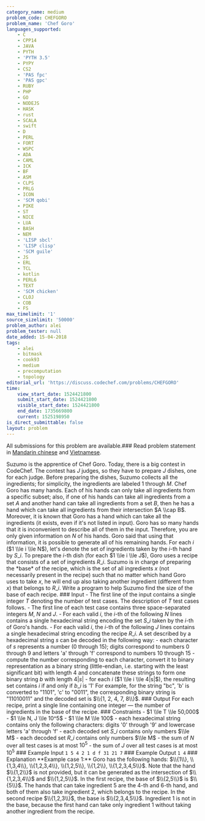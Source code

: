 ```yaml
---
category_name: medium
problem_code: CHEFGORO
problem_name: 'Chef Goro'
languages_supported:
    - C
    - CPP14
    - JAVA
    - PYTH
    - 'PYTH 3.5'
    - PYPY
    - CS2
    - 'PAS fpc'
    - 'PAS gpc'
    - RUBY
    - PHP
    - GO
    - NODEJS
    - HASK
    - rust
    - SCALA
    - swift
    - D
    - PERL
    - FORT
    - WSPC
    - ADA
    - CAML
    - ICK
    - BF
    - ASM
    - CLPS
    - PRLG
    - ICON
    - 'SCM qobi'
    - PIKE
    - ST
    - NICE
    - LUA
    - BASH
    - NEM
    - 'LISP sbcl'
    - 'LISP clisp'
    - 'SCM guile'
    - JS
    - ERL
    - TCL
    - kotlin
    - PERL6
    - TEXT
    - 'SCM chicken'
    - CLOJ
    - COB
    - FS
max_timelimit: '1'
source_sizelimit: '50000'
problem_author: alei
problem_tester: null
date_added: 15-04-2018
tags:
    - alei
    - bitmask
    - cook93
    - medium
    - precomputation
    - topology
editorial_url: 'https://discuss.codechef.com/problems/CHEFGORO'
time:
    view_start_date: 1524421800
    submit_start_date: 1524421800
    visible_start_date: 1524421800
    end_date: 1735669800
    current: 1525198950
is_direct_submittable: false
layout: problem
---
```

All submissions for this problem are available.### Read problem statement in [Mandarin chinese](http://www.codechef.com/download/translated/COOK93/mandarin/CHEFGORO.pdf) and [Vietnamese](http://www.codechef.com/download/translated/COOK93/vietnamese/CHEFGORO.pdf).

Suzumo is the apprentice of Chef Goro. Today, there is a big contest in CodeChef. The contest has $J$ judges, so they have to prepare $J$ dishes, one for each judge. Before preparing the dishes, Suzumo collects all the ingredients; for simplicity, the ingredients are labeled $1$ through $M$. Chef Goro has many hands. Each of his hands can only take all ingredients from a specific subset; also, if one of his hands can take all ingredients from a set $A$ and another hand can take all ingredients from a set $B$, then he has a hand which can take all ingredients from their intersection $A \\cap B$. Moreover, it is known that Goro has a hand which can take all the ingredients (it exists, even if it's not listed in input). Goro has so many hands that it is inconvenient to describe all of them in the input. Therefore, you are only given information on $N$ of his hands. Goro said that using that information, it is possible to generate all of his remaining hands. For each $i$ ($1 \\le i \\le N$), let's denote the set of ingredients taken by the $i$-th hand by $S\_i$. To prepare the $i$-th dish (for each $1 \\le i \\le J$), Goro uses a recipe that consists of a set of ingredients $R\_i$. Suzumo is in charge of preparing the \*base\* of the recipe, which is the set of all ingredients $x$ (not necessarily present in the recipe) such that no matter which hand Goro uses to take $x$, he will end up also taking another ingredient (different from $x$) that belongs to $R\_i$. Write a program to help Suzumo find the size of the base of each recipe. ### Input - The first line of the input contains a single integer $T$ denoting the number of test cases. The description of $T$ test cases follows. - The first line of each test case contains three space-separated integers $M$, $N$ and $J$. - For each valid $i$, the $i$-th of the following $N$ lines contains a single hexadecimal string encoding the set $S\_i$ taken by the $i$-th of Goro's hands. - For each valid $i$, the $i$-th of the following $J$ lines contains a single hexadecimal string encoding the recipe $R\_i$. A set described by a hexadecimal string $s$ can be decoded in the following way: - each character of $s$ represents a number ($0$ through $15$); digits correspond to numbers $0$ through $9$ and letters 'a' through 'f' correspond to numbers $10$ through $15$ - compute the number corresponding to each character, convert it to binary representation as a binary string (little-endian, i.e. starting with the least significant bit) with length $4$ and concatenate these strings to form one binary string $b$ with length $4|s|$ - for each $i$ ($1 \\le i \\le 4|s|$), the resulting set contains $i$ if and only if $b\_i$ is '1' For example, for the string "bc", 'b' is converted to "1101", 'c' to "0011", the corresponding binary string is "11010011" and the decoded set is $\\{1, 2, 4, 7, 8\\}$. ### Output For each recipe, print a single line containing one integer — the number of ingredients in the base of the recipe. ### Constraints - $1 \\le T \\le 50,000$ - $1 \\le N, J \\le 10^5$ - $1 \\le M \\le 100$ - each hexadecimal string contains only the following characters: digits '0' through '9' and lowercase letters 'a' through 'f' - each decoded set $S\_i$ contains only numbers $\\le M$ - each decoded set $R\_i$ contains only numbers $\\le M$ - the sum of $N$ over all test cases is at most $10^5$ - the sum of $J$ over all test cases is at most $10^5$ ### Example Input ``` 1 5 4 2 1 d f 31 21 7 ``` ### Example Output ``` 1 4 ``` ### Explanation \*\*Example case 1:\*\* Goro has the following hands: $\\{1\\}, \\{1,3,4\\}, \\{1,2,3,4\\}, \\{1,2,5\\}, \\{1,2\\}, \\{1,2,3,4,5\\}$. Note that the hand $\\{1,2\\}$ is not provided, but it can be generated as the intersection of $\\{1,2,3,4\\}$ and $\\{1,2,5\\}$. In the first recipe, the base of $\\{2,5\\}$ is $\\{5\\}$. The hands that can take ingredient 5 are the 4-th and 6-th hand, and both of them also take ingredient 2, which belongs to the recipe. In the second recipe $\\{1,2,3\\}$, the base is $\\{2,3,4,5\\}$. Ingredient 1 is not in the base, because the first hand can take only ingredient 1 without taking another ingredient from the recipe.
